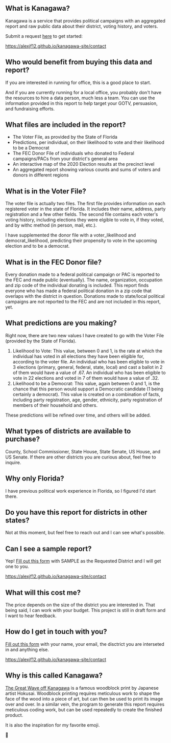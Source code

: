 ## What is Kanagawa?

Kanagawa is a service that provides political campaigns with an aggregated report and raw public data about their district, voting history, and voters. 

Submit a request [here](https://alexjf12.github.io/kanagawa-site/contact) to get started:

https://alexjf12.github.io/kanagawa-site/contact

## Who would benefit from buying this data and report?

If you are interested in running for office, this is a good place to start.

And if you are currently running for a local office, you probably don't have the resources to hire a data person, much less a team. You can use the information provided in this report to help target your GOTV, persuasion, and fundraising efforts.

## What files are included in the report?

* The Voter File, as provided by the State of Florida
* Predictions, per individual, on their likelihood to vote and their likelihood to be a Democrat
* The FEC Donor File of individuals who donated to Federal campaigns/PACs from your district's general area
* An interactive map of the 2020 Election results at the precinct level
* An aggregated report showing various counts and sums of voters and donors in different regions

## What is in the Voter File?

The voter file is actually two files. The first file provides information on each registered voter in the state of Florida. It includes their name, address, party registration and a few other fields. The second file contains each voter's voting history, including elections they were elgible to vote in, if they voted, and by withc method (in person, mail, etc.).

I have supplemented the donor file with a voter_likelihood and democrat_likelihood, predicting their propensity to vote in the upcoming election and to be a democrat.

## What is in the FEC Donor file?

Every donation made to a federal political campaign or PAC is reported to the FEC and made public (eventually). The name, organization, occupation and zip code of the individual donating is included. This report finds everyone who has made a federal political donation in a zip code that overlaps with the district in question. Donations made to state/local political campaigns are not reported to the FEC and are not included in this report, yet.

## What predictions are you making?

Right now, there are two new values I have created to go with the Voter File (provided by the State of Florida).

1. Likelihood to Vote: This value, between 0 and 1, is the rate at which the individual has voted in all elections they have been eligible for, according to the voter file. An individual who has been eligible to vote in 3 elections (primary, general, federal, state, local) and cast a ballot in 2 of them would have a value of .67. An individual who has been eligible to vote in 22 elections and voted in 7 of them would have a value of .32.
2. Likelihood to be a Democrat: This value, again between 0 and 1, is the chance that this person would support a Democratic candidate (1 being certainly a democrat). This value is created on a combination of facts, including party registration, age, gender, ethnicity, party registration of members of their household and others.

These predictions will be refined over time, and others will be added.

## What types of districts are available to purchase?

County, School Commissioner, State House, State Senate, US House, and US Senate. If there are other districts you are curious about, feel free to inquire.

## Why only Florida?

I have previous political work experience in Florida, so I figured I'd start there.

## Do you have this report for districts in other states?

Not at this moment, but feel free to reach out and I can see what's possible.

## Can I see a sample report?

Yep! [Fill out this form](https://alexjf12.github.io/kanagawa-site/contact) with SAMPLE as the Requested District and I will get one to you.

https://alexjf12.github.io/kanagawa-site/contact

## What will this cost me?

The price depends on the size of the district you are interested in. That being said, I can work with your budget. This project is still in draft form and I want to hear feedback.

## How do I get in touch with you?

[Fill out this form](https://alexjf12.github.io/kanagawa-site/contact) with your name, your email, the disctrict you are interseted in and anything else.

https://alexjf12.github.io/kanagawa-site/contact

## Why is this called Kanagawa?

[The Great Wave off Kanagawa](https://en.wikipedia.org/wiki/The_Great_Wave_off_Kanagawa) is a famous woodblock print by Japanese artist Hokusai. Woodblock printing requires meticulous work to shape the face of the wood into a piece of art, but can then be used to print its image over and over. In a similar vein, the program to generate this report requires meticulous coding work, but can be used repeatedly to create the finished product.

It is also the inspiration for my favorite emoji.

🌊
